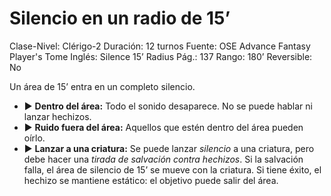 # Silencio en un radio de 15’

Clase-Nivel: Clérigo-2
Duración: 12 turnos
Fuente: OSE Advance Fantasy Player's Tome
Inglés: Silence 15’ Radius
Pág.: 137
Rango: 180’
Reversible: No

Un área de 15’ entra en un completo silencio.  

- ▶ **Dentro del área:** Todo el sonido desaparece. No se puede hablar ni lanzar hechizos.
- ▶ **Ruido fuera del área:** Aquellos que estén dentro del área pueden oírlo.
- ▶ **Lanzar a una criatura:** Se puede lanzar *silencio* a una criatura, pero debe hacer una *tirada de salvación contra hechizos*. Si la salvación falla, el área de silencio de 15’ se mueve con la criatura. Si tiene éxito, el hechizo se mantiene estático: el objetivo puede salir del área.
